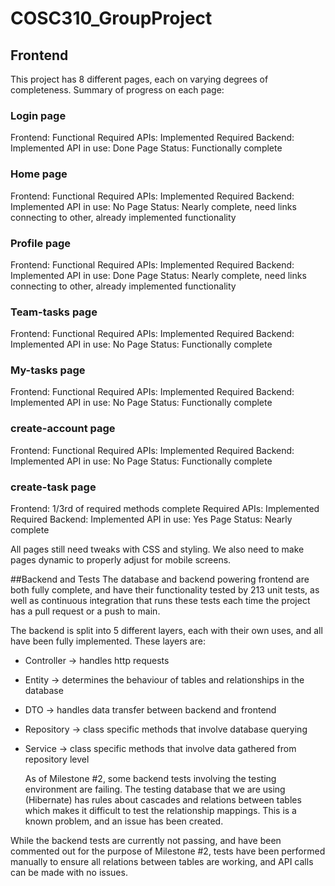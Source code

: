 # COSC310_GroupProject

## Frontend
This project has 8 different pages, each on varying degrees of completeness.
Summary of progress on each page:

### Login page
Frontend: Functional
Required APIs: Implemented
Required Backend: Implemented
API in use: Done
Page Status: Functionally complete

### Home page
Frontend: Functional
Required APIs: Implemented
Required Backend: Implemented
API in use: No
Page Status: Nearly complete, need links connecting to other, already implemented functionality

### Profile page
Frontend: Functional
Required APIs: Implemented
Required Backend: Implemented
API in use: Done
Page Status: Nearly complete, need links connecting to other, already implemented functionality

### Team-tasks page
Frontend: Functional
Required APIs: Implemented
Required Backend: Implemented
API in use: No
Page Status: Functionally complete

### My-tasks page
Frontend: Functional
Required APIs: Implemented
Required Backend: Implemented
API in use: No
Page Status: Functionally complete

### create-account page
Frontend: Functional
Required APIs: Implemented
Required Backend: Implemented
API in use: No
Page Status: Functionally complete

### create-task page
Frontend: 1/3rd of required methods complete
Required APIs: Implemented
Required Backend: Implemented
API in use: Yes
Page Status: Nearly complete

All pages still need tweaks with CSS and styling. We also need to make pages dynamic to properly adjust for mobile screens.

##Backend and Tests
The database and backend powering frontend are both fully complete, and have their functionality tested by 213 unit tests, as well as continuous integration that runs these tests each time the project has a pull request or a push to main.

The backend is split into 5 different layers, each with their own uses, and all have been fully implemented. These layers are:
- Controller -> handles http requests
- Entity -> determines the behaviour of tables and relationships in the database
- DTO -> handles data transfer between backend and frontend
- Repository -> class specific methods that involve database querying
- Service -> class specific methods that involve data gathered from repository level

    As of Milestone #2, some backend tests involving the testing environment are failing. The testing database that we are using (Hibernate) has rules about cascades and relations between tables which makes it difficult to test the relationship mappings. This is a known problem, and an issue has been created.

While the backend tests are currently not passing, and have been commented out for the purpose of Milestone #2, tests have been performed manually to ensure all relations between tables are working, and API calls can be made with no issues.




